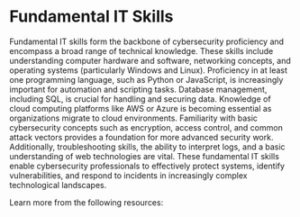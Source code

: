 # Fundamental IT Skills

Fundamental IT skills form the backbone of cybersecurity proficiency and encompass a broad range of technical knowledge. These skills include understanding computer hardware and software, networking concepts, and operating systems (particularly Windows and Linux). Proficiency in at least one programming language, such as Python or JavaScript, is increasingly important for automation and scripting tasks. Database management, including SQL, is crucial for handling and securing data. Knowledge of cloud computing platforms like AWS or Azure is becoming essential as organizations migrate to cloud environments. Familiarity with basic cybersecurity concepts such as encryption, access control, and common attack vectors provides a foundation for more advanced security work. Additionally, troubleshooting skills, the ability to interpret logs, and a basic understanding of web technologies are vital. These fundamental IT skills enable cybersecurity professionals to effectively protect systems, identify vulnerabilities, and respond to incidents in increasingly complex technological landscapes.

Learn more from the following resources:

